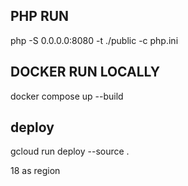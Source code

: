 ## PHP RUN
php -S 0.0.0.0:8080 -t ./public -c php.ini

## DOCKER RUN LOCALLY
docker compose up --build 

## deploy
gcloud run deploy --source .

18 as region

##


